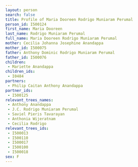 ```yaml
---
layout: person
search: false
title: Profile of Maria Dooreen Rodrigo Muniaram Perumal
person_id: I500124
first_name: Maria Dooreen
last_name: Rodrigo Muniaram Perumal
full_name: Maria Dooreen Rodrigo Muniaram Perumal
mother: Cecilia Johanna Josephine Anandappa
mother_id: I500075
father: Anthony Dominic Rodrigo Muniaram Perumal
father_id: I500076
children:
 - Mariette Anandappa
children_ids:
 - I0484
partners:
 - Philip Caitan Anthony Anandappa
partner_ids:
 - I500125
relevant_trees_names:
 - Anthony Anandappa
 - J.C. Rodrigo Muniaram Perumal
 - Saviel Pieris Tavarayan
 - Anthonia Wijeratnam
 - Cecilia Rodrigo
relevant_trees_ids:
 - I500013
 - I500110
 - I500017
 - I500100
 - I500018
sex: F
---
```


